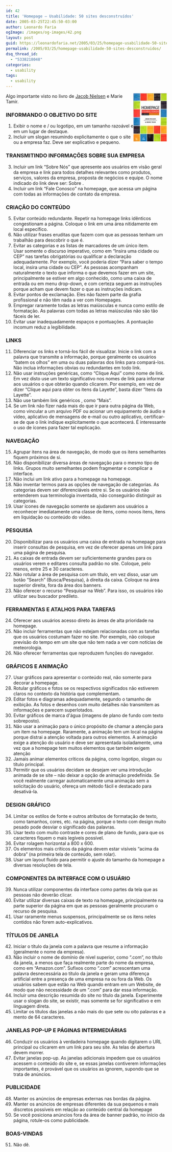 ```yaml
---
id: 42
title: 'Homepage – Usabilidade: 50 sites desconstruídos'
date: 2005-03-25T22:45:50-03:00
author: Leonardo Faria
ogImage: /images/og-images/42.png
layout: post
guid: https://leonardofaria.net/2005/03/25/homepage-usabilidade-50-sites-desconstruidos/
permalink: /2005/03/25/homepage-usabilidade-50-sites-desconstruidos/
dsq_thread_id:
  - "5338218048"
categories:
  - usability
tags:
  - usability
---
```

[<img src="/wp-content/uploads/2006/05/useit_homepage.jpg" align="right" alt="Capa do Livro" />](http://www.submarino.com.br/books_productdetails.asp?Query=ProductPage&ProdTypeId=1&ProdId=168450&ST=SE)Algo importante visto no livro de [Jacob Nielsen](http://www.useit.com) e Marie Tamir.

### INFORMANDO O OBJETIVO DO SITE</p> 

1. Exibir o nome e / ou logotipo, em um tamanho razoável e em um lugar de destaque.  
2. Incluir um slogan resumindo explicitamente o que o site ou a empresa faz. Deve ser explicativo e pequeno.

### TRANSMITINDO INFORMAÇÕES SOBRE SUA EMPRESA

3. Incluir um link &#8220;Sobre Nós&#8221; que apresente aos usuários em visão geral da empresa e link para todos detalhes relevantes como produtos, serviços, valores da empresa, proposta de negócios e equipe. O nome indicado do link deve ser: Sobre .  
4. Incluir um link &#8220;Fale Conosco&#8221; na homepage, que acessa um página com todas as informações de contato da empresa.

### CRIAÇÃO DO CONTEÚDO

5. Evitar conteúdo redundante. Repetir na homepage links idênticos congestionam a página. Coloque o link em uma área nitidamente em local específico.  
6. Não utilizar frases eruditas que fazem com que as pessoas tenham um trabalhão para descobrir o que é.  
7. Evitar as categorias e as listas de marcadores de um único item.  
Usar somente o discurso imperativo, como em &#8220;Insira uma cidade ou CEP&#8221; nas tarefas obrigatórias ou qualificar a declaração adequadamente. Por exemplo, você poderia dizer &#8220;Para saber o tempo local, insira uma cidade ou CEP&#8221;. As pessoas acompanham naturalmente o texto que informa o que devemos fazer em um site, principalmente se estiver em algo conhecido, como uma caixa de entrada ou em menu drop-down, e com certeza seguem as instruções porque acham que devem fazer o que as instruções indicam.  
8. Evitar pontos de exclamação. Eles não fazem parte da grafia profissional e não têm nada a ver com Homepages.  
9. Empregar raramente todas as letras maiúsculas e nunca como estilo de formatação. As palavras com todas as letras maiúsculas não são tão fáceis de ler.  
10. Evitar usar inadequadamente espaços e pontuações. A pontuação incomum reduz a legibilidade.

### LINKS

11. Diferenciar os links e torná-los fácil de visualizar. Inicie o link com a palavra que transmite a informação, porque geralmente os usuários &#8220;batem os olhos&#8221; em uma ou duas palavras dos links para compará-los. Não inclua informações obvias ou redundantes em todo link.  
12. Não usar instruções genéricas, como &#8220;Clique Aqui&#8221; como nome de link. Em vez disto use um texto significativo nos nomes de link para informar aos usuários o que obterão quando clicarem. Por exemplo, em vez de dizer &#8220;Clique aqui para obter os itens da Layette&#8221;, basta dizer &#8220;Itens da Layette&#8221;.  
13. Não use também link genéricos , como &#8220;Mais&#8221;.  
14. Se um link não fizer nada mais do que ir para outra página da Web, como vincular a um arquivo PDF ou acionar um equipamento de áudio e vídeo, aplicativo de mensagens de e-mail ou outro aplicativo, certificar-se de que o link indique explicitamente o que acontecerá. É interessante o uso de ícones para fazer tal explicação.

### NAVEGAÇÃO

15. Agrupar itens na área de navegação, de modo que os itens semelhantes fiquem próximos de si.  
16. Não disponibilizar diversa áreas de navegação para o mesmo tipo de links. Grupos muito semelhantes podem fragmentar e complicar a interface.  
17. Não inclui um link ativo para a homepage na homepage.  
18. Não inventar termos para as opções de navegação de categorias. As categorias devem ser diferenciáveis entre si. Se os usuários não entenderem sua terminologia inventada, não conseguirão distinguir as categorias.  
19. Usar ícones de navegação somente se ajudarem aos usuários a reconhecer imediatamente uma classe de itens, como novos itens, itens em liquidação ou conteúdo do vídeo.

### PESQUISA

20. Disponibilizar para os usuários uma caixa de entrada na homepage para inserir consultas de pesquisa, em vez de oferecer apenas um link para uma página de pesquisa.  
21. As caixas de entrada devem ser suficientemente grandes para os usuários verem e editares consulta padrão no site. Coloque, pelo menos, entre 25 e 30 caracteres.  
22. Não rotular a área de pesquisa com um título, em vez disso, usar um botão &#8220;Search&#8221; (Busca/Pesquisa), à direita da caixa. Coloque na área superior direita, fora da área dos banners.  
23. Não oferecer o recurso &#8220;Pesquisar na Web&#8221;. Para isso, os usuários irão utilizar seu buscador predileto.

### FERRAMENTAS E ATALHOS PARA TAREFAS

24. Oferecer aos usuários acesso direto às áreas de alta prioridade na homepage.  
25. Não incluir ferramentas que não estejam relacionadas com as tarefas que os usuários costumam fazer no site. Por exemplo, não coloque previsão do tempo em um site que não tem nada a ver com notícias de meteorologia.  
26. Não oferecer ferramentas que reproduzem funções do navegador.

### GRÁFICOS E ANIMAÇÂO

27. Usar gráficos para apresentar o conteúdo real, não somente para decorar a homepage.  
28. Rotular gráficos e fotos se os respectivos significados não estiverem claros no contexto da história que complementam.  
29. Editar fotos e diagramas adequadamente, segundo o tamanho de exibição. As fotos e desenhos com muito detalhes não transmitem as informações e parecem superlotados.  
30. Evitar gráficos de marca d'água (imagens de plano de fundo com texto sobreposto).  
31. Não usar a animação para o único propósito de chamar a atenção para um item na homepage. Raramente, a animação tem um local na página porque distrai a atenção voltada para outros elementos. A animação exige a atenção do usuário e deve ser apresentada isoladamente, uma vez que a homepage tem muitos elementos que também exigem atenção  
32. Jamais animar elementos críticos da página, como logotipo, slogan ou título principal.  
33. Permitir que os usuários decidam se desejam ver uma introdução animada de se site – não deixar a opção de animação predefinida. Se você realmente carregar automaticamente uma animação sem a solicitação do usuário, ofereça um método fácil e destacado para desativá-la.

### DESIGN GRÁFICO

34. Limitar os estilos de fonte e outros atributos de formatação de texto, como tamanhos, cores, etc. na página, porque o texto com design muito pesado pode desviar o significado das palavras.  
35. Usar texto com muito contraste e cores de plano de fundo, para que os caracteres fiquem o mais legíveis possível.  
36. Evitar rolagem horizontal a 800 x 600.  
37. Os elementos mais críticos da página devem estar visíveis &#8220;acima da dobra&#8221; (na primeira tela de conteúdo, sem rolar).  
38. Usar um layout fluido para permitir o ajuste do tamanho da homepage a diversas resoluções de tela.

### COMPONENTES DA INTERFACE COM O USUÁRIO

39. Nunca utilizar componentes da interface como partes da tela que as pessoas não deverão clicar.  
40. Evitar utilizar diversas caixas de texto na homepage, principalmente na parte superior da página em que as pessoas geralmente procuram o recurso de pesquisa.  
41. Usar raramente menus suspensos, principalmente se os itens neles contidos não forem auto-explicativos.

### TÍTULOS DE JANELA

42. Iniciar o título da janela com a palavra que resume a informação (geralmente o nome da empresa).  
43. Não incluir o nome de domínio de nível superior, como &#8220;.com&#8221;, no título da janela, a menos que faça realmente parte do nome da empresa, como em &#8220;Amazon.com&#8221;. Sufixos como &#8220;.com&#8221; acrescentam uma palavra desnecessária ao título da janela e geram uma diferença artificial entre a presença de uma empresa na ou fora da Web. Os usuários sabem que estão na Web quando entram em um Website, de modo que não necessidade de um &#8220;.com&#8221; para dar essa informação.  
44. Incluir uma descrição resumida do site no título da janela. Experimente usar o slogan do site, se existir, mas somente se for significativo e em linguagem direta.  
45. Limitar os títulos das janelas a não mais do que sete ou oito palavras e a mento de 64 caracteres.

### JANELAS POP-UP E PÁGINAS INTERMEDIÁRIAS

46. Conduzir os usuários à verdadeira homepage quando digitarem o URL principal ou clicarem em um link para seu site. As telas de abertura devem morrer.  
47. Evitar janelas pop-up. As janelas adicionais impedem que os usuários acessem o conteúdo do site e, se essas janelas contiverem informações importantes, é provável que os usuários as ignorem, supondo que se trata de anúncios.

### PUBLICIDADE

48. Manter os anúncios de empresas externas nas bordas da página.  
49. Manter os anúncios de empresas diferentes da sua pequenos e mais discretos possíveis em relação ao conteúdo central da homepage  
50. Se você posiciona anúncios fora da área de banner padrão, no início da página, rotule-os como publicidade.

### BOAS-VINDAS

51. Não dê.
